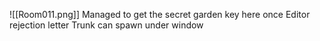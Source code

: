 ![[Room011.png]]
Managed to get the secret garden key here once
Editor rejection letter
Trunk can spawn under window
